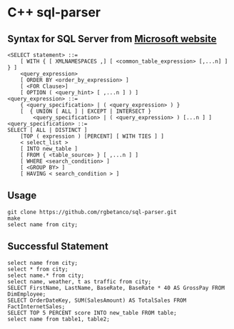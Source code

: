 # C++ sql-parser
## Syntax for SQL Server from [Microsoft website](https://docs.microsoft.com/zh-tw/sql/t-sql/queries/select-transact-sql?view=sql-server-ver15)
```
<SELECT statement> ::=    
    [ WITH { [ XMLNAMESPACES ,] [ <common_table_expression> [,...n] ] } ]  
    <query_expression>   
    [ ORDER BY <order_by_expression> ] 
    [ <FOR Clause>]   
    [ OPTION ( <query_hint> [ ,...n ] ) ]   
<query_expression> ::=   
    { <query_specification> | ( <query_expression> ) }   
    [  { UNION [ ALL ] | EXCEPT | INTERSECT }  
        <query_specification> | ( <query_expression> ) [...n ] ]   
<query_specification> ::=   
SELECT [ ALL | DISTINCT ]   
    [TOP ( expression ) [PERCENT] [ WITH TIES ] ]   
    < select_list >   
    [ INTO new_table ]   
    [ FROM { <table_source> } [ ,...n ] ]   
    [ WHERE <search_condition> ]   
    [ <GROUP BY> ]   
    [ HAVING < search_condition > ]   
```
## Usage
```
git clone https://github.com/rgbetanco/sql-parser.git
make
select name from city;
```
## Successful Statement
```
select name from city;
select * from city;
select name.* from city;
select name, weather, t as traffic from city;
SELECT FirstName, LastName, BaseRate, BaseRate * 40 AS GrossPay FROM DimEmployee;
SELECT OrderDateKey, SUM(SalesAmount) AS TotalSales FROM FactInternetSales;
SELECT TOP 5 PERCENT score INTO new_table FROM table;
select name from table1, table2;
```